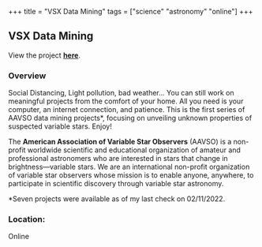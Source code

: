 +++
title = "VSX Data Mining"
tags = ["science" "astronomy" "online"]
+++

## VSX Data Mining

View the project [**here**](https://www.aavso.org/vsx-data-mining).

### Overview

Social Distancing, Light pollution, bad weather... You can still work on meaningful projects from the comfort of your home. All you need is your computer, an internet connection, and patience. This is the first series of AAVSO data mining projects*, focusing on unveiling unknown properties of suspected variable stars. Enjoy!

The **American Association of Variable Star Observers** (AAVSO) is a non-profit worldwide scientific and educational organization of amateur and professional astronomers who are interested in stars that change in brightness—variable stars. We are an international non-profit organization of variable star observers whose mission is to enable anyone, anywhere, to participate in scientific discovery through variable star astronomy.

*Seven projects were available as of my last check on 02/11/2022.

### Location:
Online
